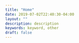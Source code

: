 ```yaml
---
title: "Home"
date: 2019-07-02T22:40:30-04:00
layout: ""
description: description
keywords: keyword, other
draft: false
---
```


